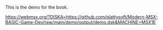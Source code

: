This is the demo for the book.


https://webmsx.org/?DISKA=https://github.com/plattysoft/Modern-MSX-BASIC-Game-Dev/raw/main/demo/output/demo.dsk&MACHINE=MSX1E
